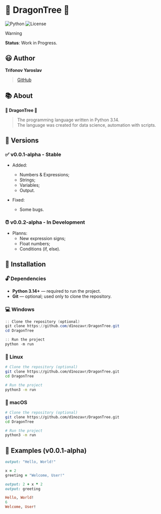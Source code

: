 # :dragon: DragonTree :deciduous_tree:
![Python](https://img.shields.io/badge/python-3.14%2B-blue?style=for-the-badge&logo=python&logoColor=white)
![License](https://img.shields.io/badge/license-MIT-green?style=for-the-badge)

> [!WARNING]
> **Status**: Work in Progress.

## :smiley: Author

**Trifonov Yaroslav**
> [GitHub](https://github.com/d1nozavr)

## :books: About
**:dragon: DragonTree :deciduous_tree:**
> The programming language written in Python 3.14.  
> The language was created for data science, automation with scripts.

## :round_pushpin: Versions

### :white_check_mark: v0.0.1-alpha - Stable
- Added:
    - Numbers & Expressions;
    - Strings;
    - Variables;
    - Output.

- Fixed:
    - Some bugs.

### :alarm_clock: v0.0.2-alpha - In Development
- Planns:
    - New expression signs;
    - Float numbers;
    - Conditions (if, else).

## :pencil: Installation

### :unlock: Dependencies
- **Python 3.14+** — required to run the project.  
- **Git** — optional; used only to clone the repository.

### :computer: Windows
```powershell
:: Clone the repository (optional)
git clone https://github.com/d1nozavr/DragonTree.git
cd DragonTree

:: Run the project
python -m run
```

### :penguin: Linux
```bash
# Clone the repository (optional)
git clone https://github.com/d1nozavr/DragonTree.git
cd DragonTree

# Run the project
python3 -m run
```

### :apple: macOS
```bash
# Clone the repository (optional)
git clone https://github.com/d1nozavr/DragonTree.git
cd DragonTree

# Run the project
python3 -m run
```

## :large_blue_diamond: Examples (v0.0.1-alpha)

```ruby
output: "Hello, World!"

x = 2
greeting = "Welcome, User!"

output: 2 + x * 2
output: greeting
```

```ruby
Hello, World!
6
Welcome, User!
```
